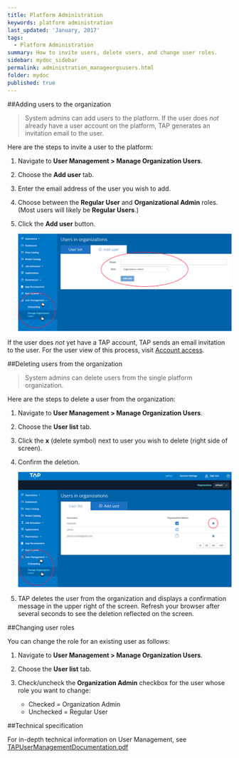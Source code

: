 ```yaml
---
title: Platform Administration
keywords: platform administration
last_updated: 'January, 2017'
tags:
  - Platform Administration
summary: How to invite users, delete users, and change user roles. 
sidebar: mydoc_sidebar
permalink: administration_manageorgsusers.html
folder: mydoc
published: true
---
```


##Adding users to the organization

> System admins can add users to the platform. If the user does *not* already have a user account on the platform, TAP generates an invitation email to the user.

Here are the steps to invite a user to the platform: 

1. Navigate to **User Management > Manage Organization Users**.

2. Choose the **Add user** tab.

3. Enter the email address of the user you wish to add.

4. Choose between the **Regular User** and **Organizational Admin** roles. (Most users will likely be **Regular Users**.)

5. Click the **Add user** button.  
  
     ![](/images/PlatformAdmin_Add_User_v8.png)  
  
If the user does *not* yet have a TAP account, TAP sends an email invitation to the user. For the user view of this process, visit [Account access](/Account-Access/acctaccess_accessing.md).

##Deleting users from the organization

> System admins can delete users from the single platform organization.

Here are the steps to delete a user from the organization:

1. Navigate to **User Management > Manage Organization Users**.

2. Choose the **User list** tab.

3. Click the **x** (delete symbol) next to user you wish to delete (right side of screen).

4. Confirm the deletion.  

     ![](/images/PlatformAdmin_Delete_User_v8.png)

5. TAP deletes the user from the organization and displays a confirmation message in the upper right of the screen. Refresh your browser after several seconds to see the deletion reflected on the screen.

##Changing user roles

You can change the role for an existing user as follows:

1. Navigate to **User Management > Manage Organization Users**.

9. Choose the **User list** tab.

9. Check/uncheck the **Organization Admin** checkbox for the user whose role you want to change:  
  
    * Checked = Organization Admin  
    * Unchecked = Regular User  
    

##Technical specification  

For in-depth technical information on User Management, see [TAPUserManagementDocumentation.pdf](/pdfs/TAPUserManagementDocumentation.pdf)
